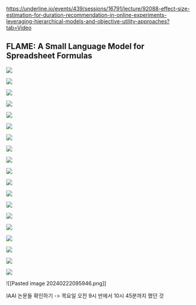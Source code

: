 
https://underline.io/events/439/sessions/16791/lecture/92088-effect-size-estimation-for-duration-recommendation-in-online-experiments-leveraging-hierarchical-models-and-objective-utility-approaches?tab=Video


## FLAME: A Small Language Model for Spreadsheet Formulas

![](https://i.imgur.com/PoWMCBb.png)

![](https://i.imgur.com/VSeVP0a.png)

![](https://i.imgur.com/1WIyodt.png)

![](https://i.imgur.com/IQ63iKO.png)

![](https://i.imgur.com/g1lSdFm.png)

![](https://i.imgur.com/Hw4phWe.png)

![](https://i.imgur.com/wgdWHYl.png)

![](https://i.imgur.com/7YG0dzc.png)

![](https://i.imgur.com/B7c6EHZ.png)

![](https://i.imgur.com/Jm7LMKW.png)

![](https://i.imgur.com/YeGjIvb.png)

![](https://i.imgur.com/VuCrBJj.png)

![](https://i.imgur.com/o8GoWAC.png)

![](https://i.imgur.com/hfEivtF.png)

![](https://i.imgur.com/kuri3gD.png)

![](https://i.imgur.com/fMtTLqi.png)

![](https://i.imgur.com/bDDMHKX.png)

![](https://i.imgur.com/HBZPQOB.png)

![](https://i.imgur.com/0Ml19FS.png)

<!--⚠️Imgur upload failed, check dev console-->

![[Pasted image 20240222095946.png]]

IAAI 논문들 확인하기 -> 목요일 오전 9시 반에서 10시 45분까지 했던 것 

